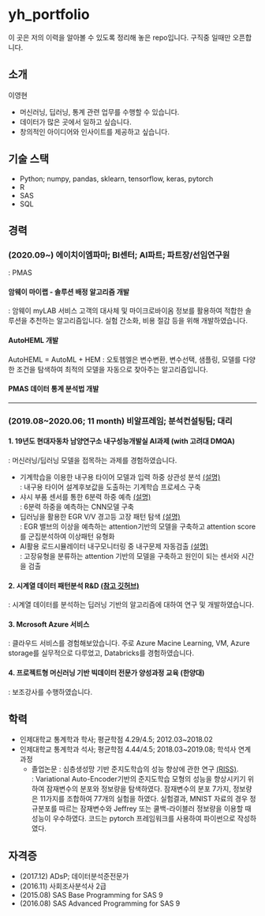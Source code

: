 # yh_portfolio
이 곳은 저의 이력을 알아볼 수 있도록 정리해 놓은 repo입니다. 구직중 일때만 오픈합니다.

## 소개
이영현  

+ 머신러닝, 딥러닝, 통계 관련 업무를 수행할 수 있습니다.
+ 데이터가 많은 곳에서 일하고 싶습니다.
+ 창의적인 아이디어와 인사이트를 제공하고 싶습니다.

## 기술 스택
+ Python; numpy, pandas, sklearn, tensorflow, keras, pytorch
+ R
+ SAS
+ SQL

## 경력

### (2020.09~) 에이치이엠파마; BI센터; AI파트; 파트장/선임연구원
: PMAS

#### 암웨이 마이랩 - 솔루션 배정 알고리즘 개발
: 암웨이 myLAB 서비스 고객의 대사체 및 마이크로바이옴 정보를 활용하여 적합한 솔루션을 추천하는 알고리즘입니다. 실험 간소화, 비용 절감 등을 위해 개발하였습니다.

#### AutoHEML 개발
AutoHEML = AutoML + HEM
: 오토헴엘은 변수변환, 변수선택, 샘플링, 모델를 다양한 조건을 탐색하여 최적의 모델을 자동으로 찾아주는 알고리즘입니다. 

#### PMAS 데이터 통계 분석법 개발

* * *

### (2019.08~2020.06; 11 month) 비알프레임; 분석컨설팅팀; 대리

#### 1. 19년도 현대자동차 남양연구소 내구성능개발실 AI과제 (with 고려대 DMQA)
: 머신러닝/딥러닝 모델을 접목하는 과제를 경험하였습니다.

+ 기계학습을 이용한 내구용 타이어 모델과 입력 하중 상관성 분석 [(설명)](http://dmqm.korea.ac.kr/research/projects/49)   
 :  내구용 타이어 설계후보값을 도출하는 기계학습 프로세스 구축
+ 샤시 부품 센서를 통한 6분력 하중 예측 [(설명)](http://dmqm.korea.ac.kr/research/projects/50)  
 :  6분력 하중을 예측하는 CNN모델 구축
+ 딥러닝을 활용한 EGR V/V 경고등 고장 패턴 탐색 [(설명)](http://dmqm.korea.ac.kr/research/projects/44)  
 : EGR 밸브의 이상을 예측하는 attention기반의 모델을 구축하고  attention score를 군집분석하여 이상패턴 유형화
+ AI활용 로드시뮬레이터 내구모니터링 중 내구문제 자동검출 [(설명)](http://dmqm.korea.ac.kr/research/projects/45)  
 :  고장유형을 분류하는 attention 기반의 모델을 구축하고 원인이 되는 센서와 시간을 검출

#### 2. 시계열 데이터 패턴분석 R&D [(참고 깃허브)](https://github.com/zhoushengisnoob/DeepClustering)
: 시계열 데이터를 분석하는 딥러닝 기반의 알고리즘에 대하여 연구 및 개발하였습니다.
  
#### 3. Mcrosoft Azure 서비스
: 클라우드 서비스를 경험해보았습니다. 주로 Azure Macine Learning, VM, Azure storage를 실무적으로 다루었고, Databricks를 경험하였습니다.

#### 4. 프로젝트형 머신러닝 기반 빅데이터 전문가 양성과정 교육 (한양대)
: 보조강사를 수행하였습니다.

## 학력
+ 인제대학교 통계학과 학사; 평균학점 4.29/4.5; 2012.03~2018.02
+ 인제대학교 통계학과 석사; 평균학점 4.44/4.5; 2018.03~2019.08; 학석사 연계과정
  + 졸업논문 : 심층생성망 기반 준지도학습의 성능 향상에 관한 연구 [(RISS)](http://www.riss.kr/search/detail/DetailView.do?p_mat_type=be54d9b8bc7cdb09&control_no=2d92862e4ed1bb73ffe0bdc3ef48d419).  
: Variational Auto-Encoder기반의 준지도학습 모형의 성능을 향상시키기 위하여 잠재변수의 분포와 정보량을 탐색하였다. 잠재변수의 분포 7가지, 정보량은 11가지를 조합하여 77개의 실험을 하였다. 실험결과, MNIST 자료의 경우 정규분포를 따르는 잠재변수와 Jeffrey 또는 쿨백-라이블러 정보량을 이용할 때 성능이 우수하였다. 코드는 pytorch 프레임워크를 사용하여 파이썬으로 작성하였다.

## 자격증
+ (2017.12) ADsP; 데이터분석준전문가
+ (2016.11) 사회조사분석사 2급
+ (2015.08) SAS Base Programming for SAS 9
+ (2016.08) SAS Advanced Programming for SAS 9
